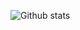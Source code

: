 ![Github stats](https://github-readme-stats.vercel.app/api?username=Gl00ria&theme=cobalt&show_icons=true&count_private=true)
